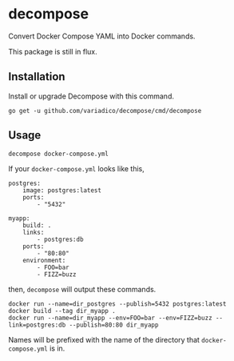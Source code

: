 # decompose
Convert Docker Compose YAML into Docker commands.

This package is still in flux.

## Installation
Install or upgrade Decompose with this command.
```
go get -u github.com/variadico/decompose/cmd/decompose
```

## Usage
```
decompose docker-compose.yml
```

If your `docker-compose.yml` looks like this,
```
postgres:
    image: postgres:latest
    ports:
        - "5432"

myapp:
    build: .
    links:
        - postgres:db
    ports:
        - "80:80"
    environment:
        - FOO=bar
        - FIZZ=buzz
```

then, `decompose` will output these commands.
```
docker run --name=dir_postgres --publish=5432 postgres:latest
docker build --tag dir_myapp .
docker run --name=dir_myapp --env=FOO=bar --env=FIZZ=buzz --link=postgres:db --publish=80:80 dir_myapp
```

Names will be prefixed with the name of the directory that `docker-compose.yml`
is in.
